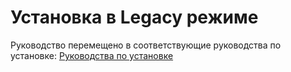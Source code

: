 # Установка в Legacy режиме

Руководство перемещено в соответствующие руководства по установке: [Руководства по установке](../installer-guide/README.md)
